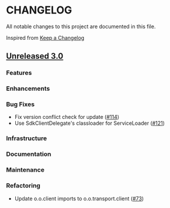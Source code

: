 # CHANGELOG
All notable changes to this project are documented in this file.

Inspired from [Keep a Changelog](https://keepachangelog.com/en/1.1.0/)

## [Unreleased 3.0](https://github.com/opensearch-project/opensearch-remote-metadata-sdk/compare/2.x...HEAD)
### Features
### Enhancements
### Bug Fixes
- Fix version conflict check for update ([#114](https://github.com/opensearch-project/opensearch-remote-metadata-sdk/pull/114))
- Use SdkClientDelegate's classloader for ServiceLoader ([#121](https://github.com/opensearch-project/opensearch-remote-metadata-sdk/pull/121))

### Infrastructure
### Documentation
### Maintenance
### Refactoring
- Update o.o.client imports to o.o.transport.client ([#73](https://github.com/opensearch-project/opensearch-remote-metadata-sdk/pull/73))

